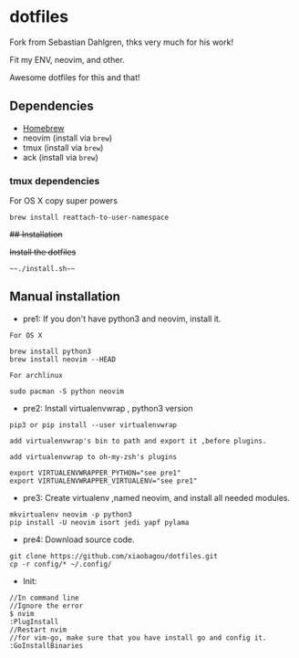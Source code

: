 # dotfiles

Fork from Sebastian Dahlgren, thks very much for his work!

Fit my ENV, neovim, and other.

Awesome dotfiles for this and that!

## Dependencies

- [Homebrew](http://brew.sh/)
- neovim (install via `brew`)
- tmux (install via `brew`)
- ack (install via `brew`)

### tmux dependencies

For OS X copy super powers

    brew install reattach-to-user-namespace

~~## Installation~~

~~Install the dotfiles~~

    ~~./install.sh~~

## Manual installation

* pre1: If you don't have python3 and neovim, install it.

```
For OS X

brew install python3
brew install neovim --HEAD

For archlinux

sudo pacman -S python neovim
```

* pre2: Install virtualenvwrap , python3 version

```
pip3 or pip install --user virtualenvwrap

add virtualenvwrap's bin to path and export it ,before plugins.

add virtualenvwrap to oh-my-zsh's plugins

export VIRTUALENVWRAPPER_PYTHON="see pre1"
export VIRTUALENVWRAPPER_VIRTUALENV="see pre1"
```

* pre3: Create virtualenv ,named neovim, and install all needed modules.

```
mkvirtualenv neovim -p python3
pip install -U neovim isort jedi yapf pylama
```

* pre4: Download source code.

```
git clone https://github.com/xiaobagou/dotfiles.git
cp -r config/* ~/.config/
```

* Init:

```
//In command line
//Ignore the error
$ nvim
:PlugInstall
//Restart nvim
//for vim-go, make sure that you have install go and config it.
:GoInstallBinaries
```
